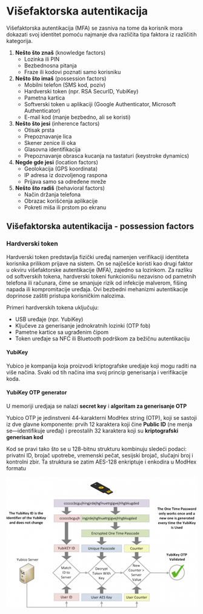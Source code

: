# Višefaktorska autentikacija
Višefaktorska autentikacija (MFA) se zasniva na tome da korisnik mora dokazati svoj identitet pomoću najmanje dva različita tipa faktora iz različitih kategorija.

1. **Nešto što znaš** (knowledge factors)
    * Lozinka ili PIN
    * Bezbednosna pitanja
    * Fraze ili kodovi poznati samo korisniku
2. **Nešto što imaš** (possession factors)
    * Mobilni telefon (SMS kod, poziv)
    * Hardverski token (npr. RSA SecurID, YubiKey)
    * Pametna kartica
    * Softverski token u aplikaciji (Google Authenticator, Microsoft Authenticator)
    * E-mail kod (manje bezbedno, ali se koristi)
3. **Nešto što jesi** (inherence factors)
    * Otisak prsta
    * Prepoznavanje lica
    * Skener zenice ili oka
    * Glasovna identifikacija
    * Prepoznavanje obrasca kucanja na tastaturi (keystroke dynamics)
4. **Negde gde jesi** (location factors)
    * Geolokacija (GPS koordinata)
    * IP adresa iz dozvoljenog raspona
    * Prijava samo sa određene mreže
5. **Nešto što radiš** (behavioral factors)
    * Način držanja telefona
    * Obrazac korišćenja aplikacije
    * Pokreti miša ili prstom po ekranu

## Višefaktorska autentikacija - possession factors
### Hardverski token
Hardverski token predstavlja fizički uređaj namenjen verifikaciji identiteta korisnika prilikom prijave na sistem. On se najčešće koristi kao drugi faktor u okviru višefaktorske autentikacije (MFA), zajedno sa lozinkom. Za razliku od softverskih tokena, hardverski tokeni funkcionišu nezavisno od pametnih telefona ili računara, čime se smanjuje rizik od infekcije malverom, fišing napada ili kompromitacije uređaja. Ovi bezbedni mehanizmi autentikacije doprinose zaštiti pristupa korisničkim nalozima.

Primeri hardverskih tokena uključuju:
* USB uređaje (npr. YubiKey)
* Ključeve za generisanje jednokratnih lozinki (OTP fob)
* Pametne kartice sa ugrađenim čipom
* Token uređaje sa NFC ili Bluetooth podrškom za bežičnu autentikaciju

#### YubiKey 
Yubico je kompanija koja proizvodi kriptografske uredjaje koji mogu raditi na više načina. Svaki od tih načina ima svoj princip generisanja i verifikacije koda.

#### YubiKey OTP generator
U memoriji uredjaja se nalazi **secret key** i **algoritam za generisanje OTP**

Yubico OTP je jedinstveni 44-karakterni ModHex string (OTP), koji se sastoji iz dve glavne komponente: prvih 12 karaktera koji čine **Public ID** (ne menja se—identifikuje uređaj) i preostalih 32 karaktera koji su **kriptografski generisan kod**

Kod se pravi tako što se u 128-bitnu strukturu kombinuju sledeći podaci: privatni ID, brojač upotrebe, vremenski pečat, sesijski brojač, slučajni broj i kontrolni zbir. Ta struktura se zatim AES-128 enkriptuje i enkodira u ModHex formatu

![slika yubikey-otp-a](./otp_details.png)